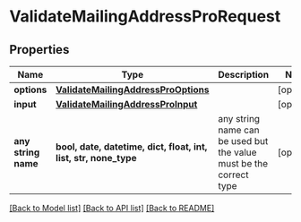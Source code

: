 # ValidateMailingAddressProRequest


## Properties
Name | Type | Description | Notes
------------ | ------------- | ------------- | -------------
**options** | [**ValidateMailingAddressProOptions**](ValidateMailingAddressProOptions.md) |  | [optional] 
**input** | [**ValidateMailingAddressProInput**](ValidateMailingAddressProInput.md) |  | [optional] 
**any string name** | **bool, date, datetime, dict, float, int, list, str, none_type** | any string name can be used but the value must be the correct type | [optional]

[[Back to Model list]](../README.md#documentation-for-models) [[Back to API list]](../README.md#documentation-for-api-endpoints) [[Back to README]](../README.md)



